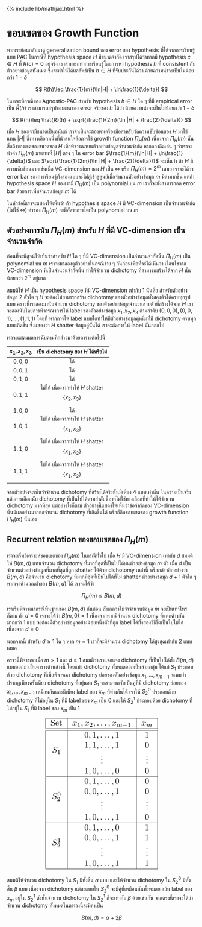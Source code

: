 {% include lib/mathjax.html %}
# ขอบเขตของ Growth Function

หากเราย้อนกลับมาดู generalization bound ของ error ของ hypothesis ที่ได้จากการเรียนรู้แบบ PAC
ในกรณีที่ hypothesis space $H$ มีขนาดจำกัด เราสรุปได้ว่าหากมี hypothesis $c\in H$ ที่ $R(c)=0$ อยู่จริง
เราสามารถทำการเรียนรู้โดยการหา hypothesis $h$ ที่ consistent กับตัวอย่างข้อมูลทั้งหมด
ซึ่งจะทำให้ได้ผลลัพธ์เป็น $h\in H$ ที่รับประกันได้ว่า ด้วยความน่าจะเป็นไม่น้อยกว่า $1-\delta$

$$
R(h)\leq \frac{1}{m}(\ln|H| + \ln\frac{1}{\delta})
$$

ในขณะที่กรณีของ Agnostic-PAC สำหรับ hypothesis $h\in H$ ใด ๆ ที่มี empirical error เป็น $\hat{R}(h)$
เราสามารถสรุปขอบเขตของ error จริงของ $h$ ได้ว่า ด้วยความน่าจะเป็นไม่น้อยกว่า $1-\delta$

$$
R(h)\leq \hat{R}(h) + \sqrt{\frac{1}{2m}(\ln |H| + \frac{2}{\delta})}
$$

เมื่อ $H$ ของเรามีขนาดเป็นอนันต์ เราจำเป็นจะต้องหาเครื่องมือสำหรับวัดความซับซ้อนของ $H$ มาใช้แทน
$|H|$ ซึ่งทางเลือกหนึ่งที่น่าสนใจคือการใช้ growth function $\Pi_H(m)$ เนื่องจาก $\Pi_H(m)$
นั้นสื่อถึงของเขตของขนาดของ $H$ เมื่อพิจารณาบนตัวอย่างข้อมูลจำนวนจำกัด
หากลองคิดเล่น ๆ ว่าเราจะนำค่า $\Pi_H(m)$ มาแทนที่ $|H|$ ตรง ๆ ใน error bar
$\frac{1}{m}(\ln|H| + \ln\frac{1}{\delta})$
และ $\sqrt{\frac{1}{2m}(\ln |H| + \frac{2}{\delta})}$
จะเห็นว่า ถ้า $H$ มีความซับซ้อนมากเช่นเมื่อ VC-dimension ของ $H$ เป็น $\infty$ หรือ
$\Pi_H(m)=2^m$ เสมอ เราจะได้ว่า error bar ของการเรียนรู้ทั้งสองแบบจะไม่ลู่เข้าสู่ศูนย์เมื่อจำนวนตัวอย่างข้อมูล $m$
มีค่ามากขึ้น แต่ถ้า hypothesis space $H$ ของเรามี $\Pi_H(m)$ เป็น polynomial บน $m$
เราก็จะยังสามารถลด error bar ด้วยการเพิ่มจำนวนข้อมูล $m$ ได้

ในหัวข้อนี้เราจะแสดงให้เห็นว่า ถ้า hypothesis space $H$ มี VC-dimension เป็นจำนวนจำกัด (ไม่ใช่ $\infty$)
ค่าของ $\Pi_H(m)$ จะมีอัตราการโตเป็น polynomial บน $m$

## ตัวอย่างการนับ $\Pi_H(m)$ สำหรับ $H$ ที่มี VC-dimension เป็นจำนวนจำกัด
ก่อนที่จะพิสูจน์ให้เห็นว่าสำหรับ $H$ ใด ๆ ที่มี VC-dimension เป็นจำนวนจำกัดนั้น $\Pi_H(m)$ เป็น polynomial บน $m$
เราจะมาลองดูตัวอย่างในกรณีง่าย ๆ กันก่อนเพื่อที่จะได้เห็นว่า เงื่อนไขจาก VC-dimension ที่เป็นจำนวนจำกัดนั้น
ทำให้จำนวน dichotomy ที่สามารถสร้างได้จาก $H$ นั้นน้อยกว่า $2^m$ อยู่มาก

สมมติให้ $H$ เป็น hypothesis space ที่มี VC-dimension เท่ากับ 1 นั่นคือ สำหรับตัวอย่างข้อมูล 2 ตัวใด ๆ
$H$ จะต้องไม่สามารถสร้าง dichotomy ของตัวอย่างข้อมูลทั้งสองตัวได้ครบทุกรูปแบบ
คราวนี้เราลองมานับจำนวน dichotomy ของตัวอย่างข้อมูลจำนวนสามตัวที่สร้างได้จาก $H$
เราจะลองนับโดยการพิจารณาการให้ label ของตัวอย่างข้อมูล $x_1,x_2,x_3$ ตามลำดับ $(0,0,0), (0,0,1),\dots,(1,1,1)$
โดยที่ หากการให้ label แบบใดทำให้มีตัวอย่างข้อมูลคู่หนึ่งที่มี dichotomy ครบทุกแบบเกิดขึ้น ซึ่งแสดงว่า $H$ shatter ข้อมูลคู่นั้นได้ เราจะตัดการให้ label นั้นออกไป

เราจะแสดงผลการนับตามที่กล่าวมาด้วยตารางต่อไปนี้

|$x_1,x_2,x_3$|เป็น dichotomy ของ $H$ ได้หรือไม่|
|:-----------:|:---------------------------:|
| $0,0,0$ | ได้ |
| $0,0,1$ | ได้ |
| $0,1,0$ | ได้ |
| $0,1,1$ | ไม่ได้ เนื่องจากทำให้ $H$ shatter $$\{x_2,x_3\}$$|
| $1,0,0$ | ได้ |
| $1,0,1$ | ไม่ได้ เนื่องจากทำให้ $H$ shatter $$\{x_1,x_3\}$$|
| $1,1,0$ | ไม่ได้ เนื่องจากทำให้ $H$ shatter $$\{x_1,x_2\}$$|
| $1,1,1$ | ไม่ได้ เนื่องจากทำให้ $H$ shatter $$\{x_1,x_2\}$$|

จากตัวอย่างจะเห็นว่าจำนวน dichotomy ที่สร้างได้จริงนั้นมีเพียง 4 แบบเท่านั้น
ในความเป็นจริงแล้วการเลือกนับ dichotomy ที่เป็นไปได้ตามลำดับนี้อาจไม่ใช่ทางเลือกที่ทำให้ได้จำนวน dichotomy
มากที่สุด แต่อย่างไรก็ตาม ตัวอย่างนี้แสดงให้เห็นว่าข้อจำกัดของ VC-dimension นั้นมีผลอย่างมากต่อจำนวน dichotomy ที่เกิดขึ้นได้
หรือก็คือขอบเขตของ growth function $\Pi_H(m)$ นั่นเอง

## Recurrent relation ของขอบเขตของ $\Pi_H(m)$

เราจะเริ่มวิเคราะห์ขอบเขตของ $\Pi_H(m)$ ในกรณีทั่วไป เมื่อ $H$ มี VC-dimension เท่ากับ $d$
สมมติให้ $B(m,d)$ แทนจำนวน dichotomy ที่มากที่สุดที่เป็นไปได้บนตัวอย่างข้อมูล $m$ ตัว เมื่อ $d$
เป็นจำนวนตัวอย่างข้อมูลที่มากที่สุดที่ถูก shatter ได้ด้วย dichotomy เหล่านี้ หรือกล่าวอีกอย่างว่า $B(m,d)$ คือจำนวน dichotomy
ที่มากที่สุดที่เป็นไปได้ที่ไม่ shatter ตัวอย่างข้อมูล $d+1$ ตัวใด ๆ
หากเราคำนวณค่าของ $B(m,d)$ ได้ เราจะได้ว่า

$$
\Pi_H(m)\leq B(m,d)
$$

เราเริ่มพิจารณากรณีพื้นฐานของ $B(m,d)$ กันก่อน สังเกตว่าไม่ว่าจำนวนข้อมูล $m$ จะเป็นเท่าไหร่ก็ตาม
ถ้า $d=0$ เราจะได้ว่า $B(m,0)=1$ เนื่องจากหากมีจำนวน dichotomy ที่แตกต่างกันมากกว่า 1 แบบ จะต้องมีตัวอย่างข้อมูลอย่างน้อยหนึ่งตัวที่ถูก label ได้ทั้งสองวิธีซึ่งเป็นไปไม่ได้เนื่องจาก $d=0$

นอกจากนี้ สำหรับ $d\geq 1$ ใด ๆ หาก $m=1$ เราก็จะมีจำนวน dichotomy ได้สูงสุดเท่ากับ 2 แบบเสมอ

คราวนี้พิจารณาเมื่อ $m>1$ และ $d\geq 1$ สมมติว่าเราแจกแจง dichotomy ที่เป็นไปได้ทั้ง $B(m,d)$ แบบออกมาเป็นตารางด้านล่างนี้
โดยแบ่ง dichotomy ทั้งหมดออกเป็นสามกลุ่ม ได้แก่ $S_1$ ประกอบด้วย dichotomy ที่เมื่อพิจารณา
dichotomy ย่อยของตัวอย่างข้อมูล $x_1,\dots,x_{m-1}$ จะพบว่าปรากฏเพียงครั้งเดียว
dichotomy ที่อยู่นอก $S_1$ จะสามารถจับเป็นคู่ที่มี dichotomy ย่อยของ $x_1,\dots,x_{m-1}$ เหมือนกันและมีเพียง label ของ
$x_m$ ที่ต่างกันได้
เราให้ $S_2^0$ ประกอบด้วย dichotomy ที่ไม่อยู่ใน $S_1$ ที่มี label ของ $x_m$ เป็น 0
และให้ $S_2^1$ ประกอบด้วย dichotomy ที่ไม่อยู่ใน $S_1$ ที่มี label ของ $x_m$ เป็น 1

<p align="center">
<img width="300" src="https://raw.githubusercontent.com/vacharapat/Computational-Learning-Theory/master/images/growth_recursion_table.png">
</p>

สมมติให้จำนวน dichotomy ใน $S_1$ มีทั้งสิ้น $\alpha$ แบบ และให้จำนวน dichotomy ใน $S_2^0$ มีทั้งสิ้น $\beta$ แบบ
เนื่องจาก dichotomy แต่ละแบบใน $S_2^0$ จะมีคู่ที่เหมือนกันทั้งหมดยกเว้น label ของ $x_m$ อยู่ใน $S_2^1$
ดังนั้นจำนวน dichotomy ใน $S_2^1$ ก็จะเท่ากับ $\beta$ ด้วยเช่นกัน
จากตรงนี้เราจะได้ว่าจำนวน dichotomy ทั้งหมดในตารางนี้จะมีค่าเป็น

$$
B(m,d) = \alpha + 2\beta
$$

